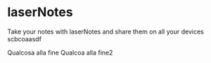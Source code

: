 # laserNotes

Take your notes with laserNotes and share them on all your devices
scbcoaasdf

Qualcosa alla fine
Qualcoa alla fine2
